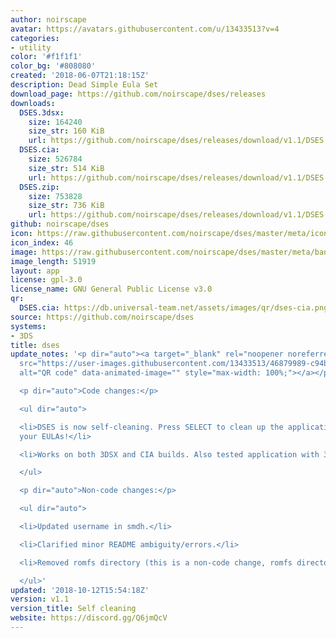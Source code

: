 ```yaml
---
author: noirscape
avatar: https://avatars.githubusercontent.com/u/13433513?v=4
categories:
- utility
color: '#f1f1f1'
color_bg: '#808080'
created: '2018-06-07T21:18:15Z'
description: Dead Simple Eula Set
download_page: https://github.com/noirscape/dses/releases
downloads:
  DSES.3dsx:
    size: 164240
    size_str: 160 KiB
    url: https://github.com/noirscape/dses/releases/download/v1.1/DSES.3dsx
  DSES.cia:
    size: 526784
    size_str: 514 KiB
    url: https://github.com/noirscape/dses/releases/download/v1.1/DSES.cia
  DSES.zip:
    size: 753828
    size_str: 736 KiB
    url: https://github.com/noirscape/dses/releases/download/v1.1/DSES.zip
github: noirscape/dses
icon: https://raw.githubusercontent.com/noirscape/dses/master/meta/icon.png
icon_index: 46
image: https://raw.githubusercontent.com/noirscape/dses/master/meta/banner.png
image_length: 51919
layout: app
license: gpl-3.0
license_name: GNU General Public License v3.0
qr:
  DSES.cia: https://db.universal-team.net/assets/images/qr/dses-cia.png
source: https://github.com/noirscape/dses
systems:
- 3DS
title: dses
update_notes: '<p dir="auto"><a target="_blank" rel="noopener noreferrer" href="https://user-images.githubusercontent.com/13433513/46879989-c94bfb80-ce47-11e8-8ab5-36f6fb0f061a.gif"><img
  src="https://user-images.githubusercontent.com/13433513/46879989-c94bfb80-ce47-11e8-8ab5-36f6fb0f061a.gif"
  alt="QR code" data-animated-image="" style="max-width: 100%;"></a></p>

  <p dir="auto">Code changes:</p>

  <ul dir="auto">

  <li>DSES is now self-cleaning. Press SELECT to clean up the application after setting
  your EULAs!</li>

  <li>Works on both 3DSX and CIA builds. Also tested application with 3dslink.</li>

  </ul>

  <p dir="auto">Non-code changes:</p>

  <ul dir="auto">

  <li>Updated username in smdh.</li>

  <li>Clarified minor README ambiguity/errors.</li>

  <li>Removed romfs directory (this is a non-code change, romfs directory was unused.)</li>

  </ul>'
updated: '2018-10-12T15:54:18Z'
version: v1.1
version_title: Self cleaning
website: https://discord.gg/Q6jmQcV
---
```

